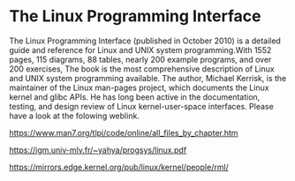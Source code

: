 # The Linux Programming Interface

The Linux Programming Interface (published in October 2010) is a detailed guide and 
reference for Linux and UNIX system programming.With 1552 pages, 115 diagrams, 88 
tables, nearly 200 example programs, and over 200 exercises, The book is the most 
comprehensive description of Linux and UNIX system programming available. The author,
Michael Kerrisk, is the maintainer of the Linux man-pages project, which documents 
the Linux kernel and glibc APIs. He has long been active in the documentation, testing,
and design review of Linux kernel-user-space interfaces. Please have a look at the 
folowing weblink. 

https://www.man7.org/tlpi/code/online/all_files_by_chapter.htm

https://igm.univ-mlv.fr/~yahya/progsys/linux.pdf

https://mirrors.edge.kernel.org/pub/linux/kernel/people/rml/
